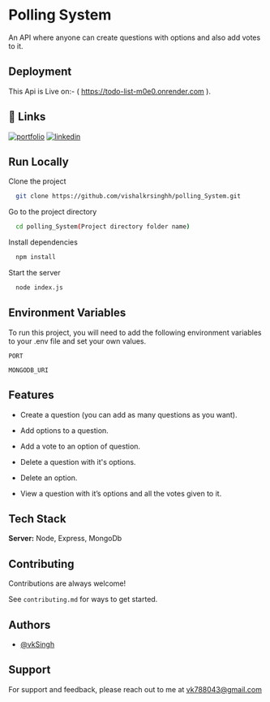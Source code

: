
# Polling System 

An API where anyone can create questions with options and also add votes to it.


## Deployment


This Api is Live on:- 
( https://todo-list-m0e0.onrender.com ).


## 🔗 Links
[![portfolio](https://img.shields.io/badge/my_portfolio-000?style=for-the-badge&logo=ko-fi&logoColor=white)](https://github.com/vishalkrsinghh)
[![linkedin](https://img.shields.io/badge/linkedin-0A66C2?style=for-the-badge&logo=linkedin&logoColor=white)](https://www.linkedin.com/in/vishalsingh1010/)


## Run Locally

Clone the project

```bash
  git clone https://github.com/vishalkrsinghh/polling_System.git
```

Go to the project directory

```bash
  cd polling_System(Project directory folder name)
```

Install dependencies

```bash
  npm install
```

Start the server

```bash
  node index.js
```


## Environment Variables

To run this project, you will need to add the following environment variables to your .env file and set your own values.

`PORT`

`MONGODB_URI`


## Features

- Create a question (you can add as many questions as you want).
- Add options to a question.
- Add a vote to an option of question.

- Delete a question with it's options. 

- Delete an option.

- View a question with it’s options and all the votes given to it.



## Tech Stack

**Server:** Node, Express, MongoDb


## Contributing

Contributions are always welcome!

See `contributing.md` for ways to get started.


## Authors

- [@vkSingh](https://github.com/vishalkrsinghh)


## Support

For support and feedback, please reach out to me at vk788043@gmail.com

